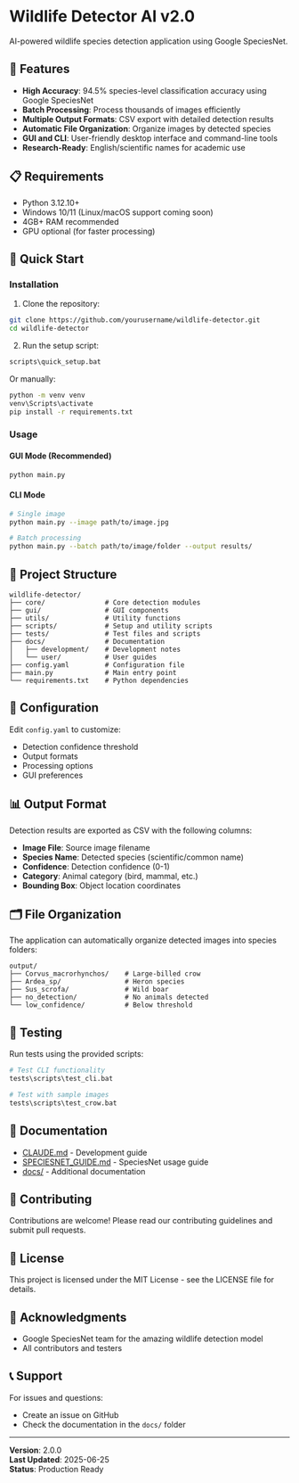 # Wildlife Detector AI v2.0

AI-powered wildlife species detection application using Google SpeciesNet.

## 🌟 Features

- **High Accuracy**: 94.5% species-level classification accuracy using Google SpeciesNet
- **Batch Processing**: Process thousands of images efficiently
- **Multiple Output Formats**: CSV export with detailed detection results
- **Automatic File Organization**: Organize images by detected species
- **GUI and CLI**: User-friendly desktop interface and command-line tools
- **Research-Ready**: English/scientific names for academic use

## 📋 Requirements

- Python 3.12.10+
- Windows 10/11 (Linux/macOS support coming soon)
- 4GB+ RAM recommended
- GPU optional (for faster processing)

## 🚀 Quick Start

### Installation

1. Clone the repository:
```bash
git clone https://github.com/yourusername/wildlife-detector.git
cd wildlife-detector
```

2. Run the setup script:
```bash
scripts\quick_setup.bat
```

Or manually:
```bash
python -m venv venv
venv\Scripts\activate
pip install -r requirements.txt
```

### Usage

#### GUI Mode (Recommended)
```bash
python main.py
```

#### CLI Mode
```bash
# Single image
python main.py --image path/to/image.jpg

# Batch processing
python main.py --batch path/to/image/folder --output results/
```

## 📁 Project Structure

```
wildlife-detector/
├── core/               # Core detection modules
├── gui/                # GUI components
├── utils/              # Utility functions
├── scripts/            # Setup and utility scripts
├── tests/              # Test files and scripts
├── docs/               # Documentation
│   ├── development/    # Development notes
│   └── user/           # User guides
├── config.yaml         # Configuration file
├── main.py             # Main entry point
└── requirements.txt    # Python dependencies
```

## 🔧 Configuration

Edit `config.yaml` to customize:
- Detection confidence threshold
- Output formats
- Processing options
- GUI preferences

## 📊 Output Format

Detection results are exported as CSV with the following columns:
- **Image File**: Source image filename
- **Species Name**: Detected species (scientific/common name)
- **Confidence**: Detection confidence (0-1)
- **Category**: Animal category (bird, mammal, etc.)
- **Bounding Box**: Object location coordinates

## 🗂️ File Organization

The application can automatically organize detected images into species folders:
```
output/
├── Corvus_macrorhynchos/    # Large-billed crow
├── Ardea_sp/                # Heron species
├── Sus_scrofa/              # Wild boar
├── no_detection/            # No animals detected
└── low_confidence/          # Below threshold
```

## 🧪 Testing

Run tests using the provided scripts:
```bash
# Test CLI functionality
tests\scripts\test_cli.bat

# Test with sample images
tests\scripts\test_crow.bat
```

## 📝 Documentation

- [CLAUDE.md](CLAUDE.md) - Development guide
- [SPECIESNET_GUIDE.md](SPECIESNET_GUIDE.md) - SpeciesNet usage guide
- [docs/](docs/) - Additional documentation

## 🤝 Contributing

Contributions are welcome! Please read our contributing guidelines and submit pull requests.

## 📄 License

This project is licensed under the MIT License - see the LICENSE file for details.

## 🙏 Acknowledgments

- Google SpeciesNet team for the amazing wildlife detection model
- All contributors and testers

## 📞 Support

For issues and questions:
- Create an issue on GitHub
- Check the documentation in the `docs/` folder

---

**Version**: 2.0.0  
**Last Updated**: 2025-06-25  
**Status**: Production Ready
